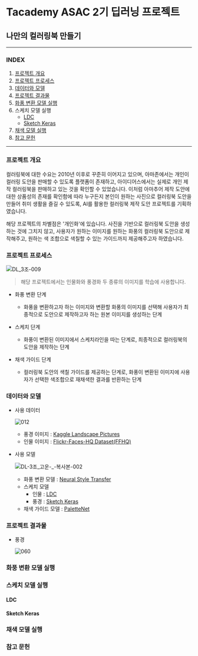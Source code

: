 # Tacademy ASAC 2기 딥러닝 프로젝트
## 나만의 컬러링북 만들기 

<hr>

### INDEX
1. [프로젝트 개요](#프로젝트-개요)
2. [프로젝트 프로세스](#프로젝트-프로세스)
3. [데이터와 모델](#데이터와-모델)
4. [프로젝트 결과물](#프로젝트-결과물)
5. [화풍 변환 모델 실행](#화풍-변환-모델-실행)
6. 스케치 모델 실행
   - [LDC](#LDC)
   - [Sketch Keras](#Sketch-Keras)
7. [채색 모델 실행](#채색-모델-실행)
8. [참고 문헌](#참고-문헌)

<hr>


### 프로젝트 개요
컬러링북에 대한 수요는 2010년 이후로 꾸준히 이어지고 있으며, 
아마존에서는 개인이 컬러링 도안을 판매할 수 있도록 플랫폼이 존재하고, 아이디어스에서는 실제로 개인 제작 컬러링북을 판매하고 있는 것을 확인할 수 있었습니다.
이처럼 아마추어 제작 도안에 대한 상품성의 존재를 확인함에 따라 누구든지 본인이 원하는 사진으로 컬러링북 도안을 만들어 취미 생활을 즐길 수 있도록,
AI를 활용한 컬러링북 제작 도안 프로젝트를 기획하였습니다.

해당 프로젝트의 차별점은 '개인화'에 있습니다. 
사진을 기반으로 컬러링북 도안을 생성하는 것에 그치지 않고, 사용자가 원하는 이미지를 원하는 화풍의 컬러링북 도안으로 제작해주고, 원하는 색 조합으로 색칠할 수 있는 가이드까지 제공해주고자 하였습니다.


### 프로젝트 프로세스

![DL_3조-009](https://github.com/cku7808/My_Own_Coloring_Book/assets/66200628/c6a01d9c-8fa1-401d-8ba1-8a5f5ab2945c)

> 해당 프로젝트에서는 인물화와 풍경화 두 종류의 이미지를 학습에 사용합니다. 

- 화풍 변환 단계
	- 화풍을 변환하고자 하는 이미지와 변환할 화풍의 이미지를 선택해 사용자가 최종적으로 도안으로 제작하고자 하는 원본 이미지를 생성하는 단계

- 스케치 단계
	- 화풍이 변환된 이미지에서 스케치라인을 따는 단계로, 최종적으로 컬러링북의 도안을 제작하는 단계 

- 채색 가이드 단계
	- 컬러링북 도안의 색칠 가이드를 제공하는 단계로, 화풍이 변환된 이미지에 사용자가 선택한 색조합으로 재채색한 결과를 반환하는 단계







### 데이터와 모델
- 사용 데이터


	![012](https://github.com/cku7808/My_Own_Coloring_Book/assets/66200628/3238225f-b2a3-4cff-88ca-22628538f6fb)


   - 풍경 이미지 : [Kaggle Landscape Pictures](https://www.kaggle.com/datasets/arnaud58/landscape-pictures)
   - 인물 이미지 : [Flickr-Faces-HQ Dataset(FFHQ)](https://github.com/NVlabs/ffhq-dataset)


- 사용 모델

	![DL-3조_고운-_-복사본-002](https://github.com/cku7808/My_Own_Coloring_Book/assets/66200628/68fb00d8-4131-4f45-bb08-3129751ce31c)

	- 화풍 변환 모델 : [Neural Style Transfer](https://www.tensorflow.org/tutorials/generative/style_transfer?hl=ko)
	- 스케치 모델
		- 인물 : [LDC](https://github.com/xavysp/LDC)
		- 풍경 : [Sketch Keras](https://github.com/lllyasviel/sketchKeras)
	- 채색 가이드 모델 : [PaletteNet](https://github.com/yongzx/PaletteNet-PyTorch)


### 프로젝트 결과물 
- 풍경 

	![060](https://github.com/cku7808/My_Own_Coloring_Book/assets/66200628/022b2a22-2156-496f-802d-d89930ee6c30)


### 화풍 변환 모델 실행

### 스케치 모델 실행
#### LDC
#### Sketch Keras

### 채색 모델 실행

### 참고 문헌
